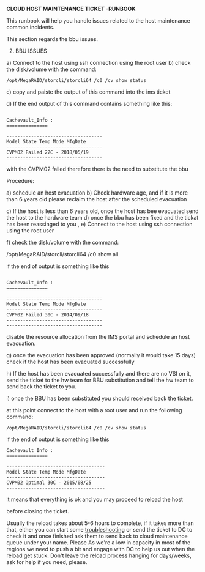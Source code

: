 **CLOUD HOST MAINTENANCE TICKET -RUNBOOK**

This runbook will help you handle issues related to the host maintenance common incidents.

This section regards the bbu issues.

2) BBU ISSUES

a)  Connect to the host using ssh connection using the root user
b)  check the disk/volume with the command: 

```
/opt/MegaRAID/storcli/storcli64 /c0 /cv show status
```
	

c) copy and paiste the output of this command into the ims ticket 

d) If the end  output of this command contains something like this: 

```

Cachevault_Info :
===============

-----------------------------------
Model State Temp Mode MfgDate
-----------------------------------
CVPM02 Failed 22C - 2018/05/19
-----------------------------------
```

with the CVPM02 failed therefore there is the need to substitute the bbu

Procedure: 

a) schedule an host evacuation
b) Check hardware age, and if it is more than 6 years old please reclaim the host after the scheduled evacuation

c) If the host is less than 6 years old, once the host has bee evacuated send the host to the hardware team 
d) once the bbu has been fixed and the tickat has been reassinged to you , 
e) Connect to the host using ssh connection using the root user

f) check the disk/volume with the command: 

/opt/MegaRAID/storcli/storcli64 /c0 show all

if the end of output is something like this 

```

Cachevault_Info :
===============

-----------------------------------
Model State Temp Mode MfgDate
-----------------------------------
CVPM02 Failed 30C - 2014/09/18
----------------------------------- 
-----------------------------------
```


disable the resource allocation from the IMS portal and schedule an host evacuation. 


g) once the evacuation has been approved (normally it would take 15 days) check if the host has been evacuated successfully

h) If the host has been evacuated successfully and there are no VSI on it, send the ticket to the hw team for BBU substitution and tell the hw team to send back the ticket to you.

i) once the BBU has been substituted you should received back the ticket.

at this point connect to the host with a root user and run the following command: 


```
/opt/MegaRAID/storcli/storcli64 /c0 /cv show status
```
	

if the end of output is something like this 


```
Cachevault_Info :
===============

------------------------------------
Model State Temp Mode MfgDate
------------------------------------
CVPM02 Optimal 30C - 2015/08/25
------------------------------------ 
```

it means that everything is ok and you may proceed to reload the host 

before closing the ticket.

Usually the reload takes about 5-6 hours to complete, if it takes more than that, either you can start some [troubleshooting](https://ibm-cloudplatform.slack.com/archives/C01HDJC3J7K/p1621770397007400) or send the ticket to DC to check it and once finished ask them to send back to cloud maintenance queue under your name.
Please As we're a low in capacity in most of the regions we need to push a bit and engage with DC to help us out when the reload get stuck. Don't leave the reload process hanging for days/weeks, ask for help if you need, please.
